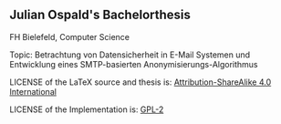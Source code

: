 ## Julian Ospald's Bachelorthesis

FH Bielefeld, Computer Science

Topic: Betrachtung von Datensicherheit in E-Mail Systemen und Entwicklung eines SMTP-basierten Anonymisierungs-Algorithmus

LICENSE of the LaTeX source and thesis is: [Attribution-ShareAlike 4.0 International](https://creativecommons.org/licenses/by-sa/4.0/legalcode)

LICENSE of the Implementation is: [GPL-2](https://www.gnu.org/licenses/old-licenses/gpl-2.0.html)
